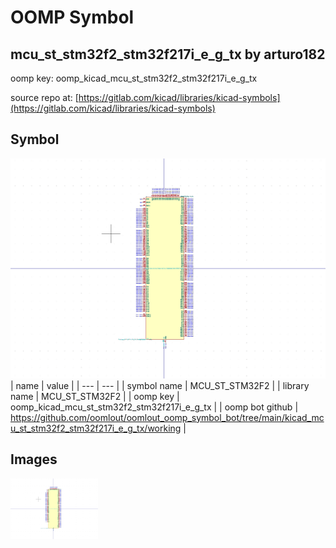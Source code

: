 # OOMP Symbol  
## mcu_st_stm32f2_stm32f217i_e_g_tx  by arturo182  
  
oomp key: oomp_kicad_mcu_st_stm32f2_stm32f217i_e_g_tx  
  
source repo at: [https://gitlab.com/kicad/libraries/kicad-symbols](https://gitlab.com/kicad/libraries/kicad-symbols)  
## Symbol  
  
[![working.png](working_600.png)](working.png)  
| name | value | 
| --- | --- | 
| symbol name | MCU_ST_STM32F2 | 
| library name | MCU_ST_STM32F2 | 
| oomp key | oomp_kicad_mcu_st_stm32f2_stm32f217i_e_g_tx | 
| oomp bot github | https://github.com/oomlout/oomlout_oomp_symbol_bot/tree/main/kicad_mcu_st_stm32f2_stm32f217i_e_g_tx/working | 
## Images  
  
[![working.png](working_140.png)](working.png)  

